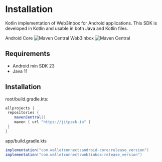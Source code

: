 # Installation

Kotlin implementation of Web3Inbox for Android applications. This SDK is developed in Kotlin and usable in both Java and Kotlin files.


Android Core ![Maven Central](https://img.shields.io/maven-central/v/com.walletconnect/android-core)
Web3Inbox ![Maven Central](https://img.shields.io/maven-central/v/com.walletconnect/web3inbox)

## Requirements

* Android min SDK 23
* Java 11

## Installation
root/build.gradle.kts:
```gradle
allprojects {
 repositories {
    mavenCentral()
    maven { url "https://jitpack.io" }
 }
}
```

app/build.gradle.kts

```gradle
implementation("com.walletconnect:android-core:release_version")
implementation("com.walletconnect:web3inbox:release_version")
```
